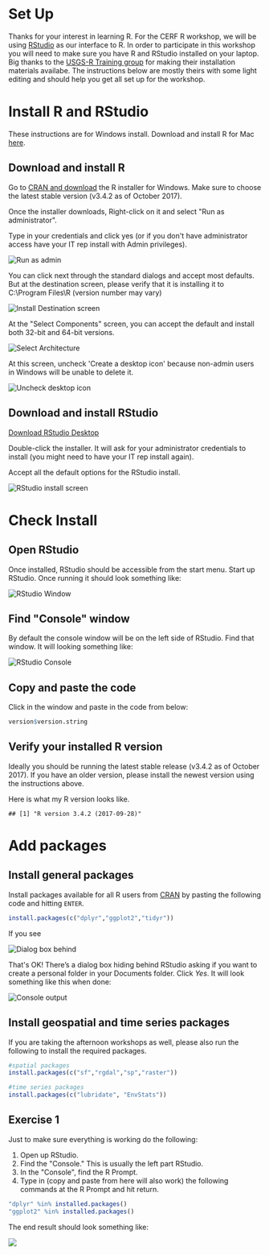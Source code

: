 

# Set Up

Thanks for your interest in learning R.  For the CERF R workshop, we will be using [RStudio](https://www.rstudio.com/) as our interface to R.  In order to participate in this workshop you will need to make sure you have R and RStudio installed on your laptop.   Big thanks to the [USGS-R Training group](https://owi.usgs.gov/R/training.html) for making their installation materials availabe.  The instructions below are mostly theirs with some light editing and should help you get all set up for the workshop.

# Install R and RStudio
These instructions are for Windows install. Download and install R for Mac [here](https://cran.r-project.org/bin/macosx/). 

## Download and install R
Go to [CRAN and download](https://cran.rstudio.com/bin/windows/base/) the R installer for Windows. Make sure to choose the latest stable version (v3.4.2 as of October 2017).

Once the installer downloads, Right-click on it and select "Run as administrator". 

Type in your credentials and click yes (or if you don't have administrator access have your IT rep install with Admin privileges).

![Run as admin](figure/install_open_as_admin.png#inline-img "run as admin")

You can click next through the standard dialogs and accept most defaults. But at the destination
screen, please verify that it is installing it to C:\Program Files\R (version number may vary)

![Install Destination screen](figure/install_destination.png#inline-img "install destination screen")

At the "Select Components" screen, you can accept the default and install both 32-bit and 64-bit versions.

![Select Architecture](figure/install_arch_window.png#inline-img "select architecture")

At this screen, uncheck 'Create a desktop icon' because non-admin users in Windows will be unable to delete it.

![Uncheck desktop icon](figure/install_tasks.png#inline-img "uncheck desktop icon")


## Download and install RStudio
[Download RStudio Desktop](https://www.rstudio.com/products/rstudio/download/)

Double-click the installer. It will ask for your administrator credentials to install (you might need to have your IT rep install again). 

Accept all the default options for the RStudio install.

![RStudio install screen](figure/install_rstudio.png#inline-img "RStudio install screen")

# Check Install

## Open RStudio
Once installed, RStudio should be accessible from the start menu.  Start up RStudio.  Once running it should look something like:

![RStudio Window](figure/rstudio.png#inline-img "RStudio window")

## Find "Console" window
By default the console window will be on the left side of RStudio.  Find that window.  It will looking something like:  

![RStudio Console](figure/rstudio_console.png#inline-img "RStudio console")

## Copy and paste the code
Click in the window and paste in the code from below:


```r
version$version.string
```

## Verify your installed R version
Ideally you should be running the latest stable release (v3.4.2 as of October 2017). If you have an older version, please install the newest version using the instructions above.

Here is what my R version looks like.

```
## [1] "R version 3.4.2 (2017-09-28)"
```

# Add packages

## Install general packages

Install packages available for all R users from [CRAN](https://cran.r-project.org/) by pasting the following code and hitting `ENTER`.


```r
install.packages(c("dplyr","ggplot2","tidyr"))
```

If you see 

![Dialog box behind](figure/personal_library_dialog.png#inline-img "dialog box behind")

That's OK! There’s a dialog box hiding behind RStudio asking if you want to create a personal folder in your Documents folder.  Click *Yes*. It will look something like this when done:

![Console output](figure/general_pkg_output.png#inline-img "console output")

## Install geospatial and time series packages

If you are taking the afternoon workshops as well, please also run the following to install the required packages.


```r
#spatial packages
install.packages(c("sf","rgdal","sp","raster"))

#time series packages
install.packages(c("lubridate", "EnvStats"))
```


## Exercise 1
Just to make sure everything is working do the following:

1. Open up RStudio.
2. Find the "Console."  This is usually the left part RStudio.
3. In the "Console", find the R Prompt.
4. Type in (copy and paste from here will also work) the following commands at the R Prompt and hit return.  


```r
"dplyr" %in% installed.packages()
"ggplot2" %in% installed.packages()
```

The end result should look something like:

![](figure/install_success.jpg)



